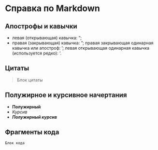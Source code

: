 # Справка по Markdown

## Апострофы и кавычки

* левая (открывающая) кавычка: &#8220;;
* правая (закрывающая) кавычка: &#8221;;
правая закрывающая одинарная кавычка или апостроф: &#8217;;
левая открывающая одинарная кавычка (используется редко): &#8216;.

## Цитаты

> Блок цитаты

## Полужирное и курсивное начертания

* **Полужирный**
* *Курсив*
* ***Полужирный курсив***

## Фрагменты кода

```Блок кода```